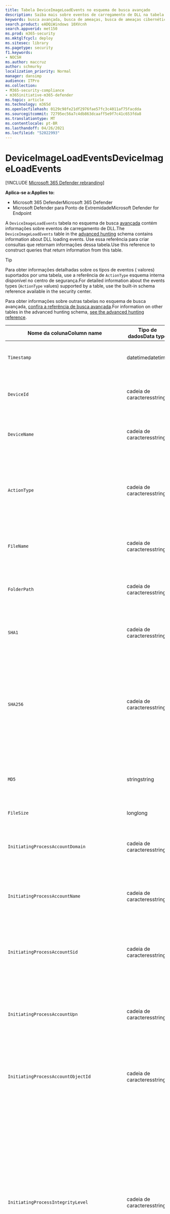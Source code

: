 ```yaml
---
title: Tabela DeviceImageLoadEvents no esquema de busca avançado
description: Saiba mais sobre eventos de carregamento de DLL na tabela DeviceImageLoadEvents do esquema de busca avançado
keywords: busca avançada, busca de ameaças, busca de ameaças cibernéticas, Microsoft 365 Defender, microsoft 365, m365, pesquisa, consulta, telemetria, referência de esquema, kusto, tabela, coluna, tipo de dados, descrição, imageloadevents, DeviceImageLoadEvents, carregamento de DLL, biblioteca, imagem de arquivo
search.product: eADQiWindows 10XVcnh
search.appverid: met150
ms.prod: m365-security
ms.mktglfcycl: deploy
ms.sitesec: library
ms.pagetype: security
f1.keywords:
- NOCSH
ms.author: maccruz
author: schmurky
localization_priority: Normal
manager: dansimp
audience: ITPro
ms.collection:
- M365-security-compliance
- m365initiative-m365-defender
ms.topic: article
ms.technology: m365d
ms.openlocfilehash: 0129c98fe21df2976fae57fc3c4011af75facdda
ms.sourcegitcommit: 72795ec56a7c4db863dcaaff5e9f7c41c653fda8
ms.translationtype: MT
ms.contentlocale: pt-BR
ms.lasthandoff: 04/26/2021
ms.locfileid: "52022993"
---
```

# <a name="deviceimageloadevents"></a><span data-ttu-id="8db94-104">DeviceImageLoadEvents</span><span class="sxs-lookup"><span data-stu-id="8db94-104">DeviceImageLoadEvents</span></span>

[!INCLUDE [Microsoft 365 Defender rebranding](../includes/microsoft-defender.md)]


<span data-ttu-id="8db94-105">**Aplica-se a:**</span><span class="sxs-lookup"><span data-stu-id="8db94-105">**Applies to:**</span></span>
- <span data-ttu-id="8db94-106">Microsoft 365 Defender</span><span class="sxs-lookup"><span data-stu-id="8db94-106">Microsoft 365 Defender</span></span>
- <span data-ttu-id="8db94-107">Microsoft Defender para Ponto de Extremidade</span><span class="sxs-lookup"><span data-stu-id="8db94-107">Microsoft Defender for Endpoint</span></span>



<span data-ttu-id="8db94-108">A `DeviceImageLoadEvents` tabela no esquema de busca [avançada](advanced-hunting-overview.md) contém informações sobre eventos de carregamento de DLL.</span><span class="sxs-lookup"><span data-stu-id="8db94-108">The `DeviceImageLoadEvents` table in the [advanced hunting](advanced-hunting-overview.md) schema contains information about DLL loading events.</span></span> <span data-ttu-id="8db94-109">Use essa referência para criar consultas que retornam informações dessa tabela.</span><span class="sxs-lookup"><span data-stu-id="8db94-109">Use this reference to construct queries that return information from this table.</span></span>

>[!TIP]
> <span data-ttu-id="8db94-110">Para obter informações detalhadas sobre os tipos de eventos ( valores) suportados por uma tabela, use a referência de `ActionType` esquema interna disponível no centro de segurança.</span><span class="sxs-lookup"><span data-stu-id="8db94-110">For detailed information about the events types (`ActionType` values) supported by a table, use the built-in schema reference available in the security center.</span></span>

<span data-ttu-id="8db94-111">Para obter informações sobre outras tabelas no esquema de busca avançada, [confira a referência de busca avançada](advanced-hunting-schema-tables.md).</span><span class="sxs-lookup"><span data-stu-id="8db94-111">For information on other tables in the advanced hunting schema, [see the advanced hunting reference](advanced-hunting-schema-tables.md).</span></span>

| <span data-ttu-id="8db94-112">Nome da coluna</span><span class="sxs-lookup"><span data-stu-id="8db94-112">Column name</span></span> | <span data-ttu-id="8db94-113">Tipo de dados</span><span class="sxs-lookup"><span data-stu-id="8db94-113">Data type</span></span> | <span data-ttu-id="8db94-114">Descrição</span><span class="sxs-lookup"><span data-stu-id="8db94-114">Description</span></span> |
|-------------|-----------|-------------|
| `Timestamp` | <span data-ttu-id="8db94-115">datetime</span><span class="sxs-lookup"><span data-stu-id="8db94-115">datetime</span></span> | <span data-ttu-id="8db94-116">A data e a hora em que o evento foi gravado</span><span class="sxs-lookup"><span data-stu-id="8db94-116">Date and time when the event was recorded</span></span> |
| `DeviceId` | <span data-ttu-id="8db94-117">cadeia de caracteres</span><span class="sxs-lookup"><span data-stu-id="8db94-117">string</span></span> | <span data-ttu-id="8db94-118">Identificador exclusivo da máquina no serviço</span><span class="sxs-lookup"><span data-stu-id="8db94-118">Unique identifier for the machine in the service</span></span> |
| `DeviceName` | <span data-ttu-id="8db94-119">cadeia de caracteres</span><span class="sxs-lookup"><span data-stu-id="8db94-119">string</span></span> | <span data-ttu-id="8db94-120">Nome de domínio totalmente qualificado (FQDN) da máquina</span><span class="sxs-lookup"><span data-stu-id="8db94-120">Fully qualified domain name (FQDN) of the machine</span></span> |
| `ActionType` | <span data-ttu-id="8db94-121">cadeia de caracteres</span><span class="sxs-lookup"><span data-stu-id="8db94-121">string</span></span> | <span data-ttu-id="8db94-122">Tipo de atividade que disparou o evento.</span><span class="sxs-lookup"><span data-stu-id="8db94-122">Type of activity that triggered the event.</span></span> <span data-ttu-id="8db94-123">Consulte a [referência de esquema](advanced-hunting-schema-tables.md?#get-schema-information-in-the-security-center) no portal para obter detalhes</span><span class="sxs-lookup"><span data-stu-id="8db94-123">See the [in-portal schema reference](advanced-hunting-schema-tables.md?#get-schema-information-in-the-security-center) for details</span></span> |
| `FileName` | <span data-ttu-id="8db94-124">cadeia de caracteres</span><span class="sxs-lookup"><span data-stu-id="8db94-124">string</span></span> | <span data-ttu-id="8db94-125">Nome do arquivo ao qual a ação gravada foi aplicada</span><span class="sxs-lookup"><span data-stu-id="8db94-125">Name of the file that the recorded action was applied to</span></span> |
| `FolderPath` | <span data-ttu-id="8db94-126">cadeia de caracteres</span><span class="sxs-lookup"><span data-stu-id="8db94-126">string</span></span> | <span data-ttu-id="8db94-127">Pasta que contém o arquivo ao que a ação gravada foi aplicada</span><span class="sxs-lookup"><span data-stu-id="8db94-127">Folder containing the file that the recorded action was applied to</span></span> |
| `SHA1` | <span data-ttu-id="8db94-128">cadeia de caracteres</span><span class="sxs-lookup"><span data-stu-id="8db94-128">string</span></span> | <span data-ttu-id="8db94-129">SHA-1 do arquivo ao qual a ação gravada foi aplicada</span><span class="sxs-lookup"><span data-stu-id="8db94-129">SHA-1 of the file that the recorded action was applied to</span></span> |
| `SHA256` | <span data-ttu-id="8db94-130">cadeia de caracteres</span><span class="sxs-lookup"><span data-stu-id="8db94-130">string</span></span> | <span data-ttu-id="8db94-131">SHA-256 do arquivo ao qual a ação gravada foi aplicada.</span><span class="sxs-lookup"><span data-stu-id="8db94-131">SHA-256 of the file that the recorded action was applied to.</span></span> <span data-ttu-id="8db94-132">Esse campo geralmente não é preenchido; use a coluna SHA1 quando disponível.</span><span class="sxs-lookup"><span data-stu-id="8db94-132">This field is usually not populated — use the SHA1 column when available.</span></span> |
| `MD5` | <span data-ttu-id="8db94-133">string</span><span class="sxs-lookup"><span data-stu-id="8db94-133">string</span></span> | <span data-ttu-id="8db94-134">Hash MD5 do arquivo ao que a ação gravada foi aplicada</span><span class="sxs-lookup"><span data-stu-id="8db94-134">MD5 hash of the file that the recorded action was applied to</span></span> |
| `FileSize` | <span data-ttu-id="8db94-135">long</span><span class="sxs-lookup"><span data-stu-id="8db94-135">long</span></span> | <span data-ttu-id="8db94-136">Tamanho do arquivo em bytes</span><span class="sxs-lookup"><span data-stu-id="8db94-136">Size of the file in bytes</span></span> |
| `InitiatingProcessAccountDomain` | <span data-ttu-id="8db94-137">cadeia de caracteres</span><span class="sxs-lookup"><span data-stu-id="8db94-137">string</span></span> | <span data-ttu-id="8db94-138">Domínio da conta que correu o processo responsável pelo evento</span><span class="sxs-lookup"><span data-stu-id="8db94-138">Domain of the account that ran the process responsible for the event</span></span> |
| `InitiatingProcessAccountName` | <span data-ttu-id="8db94-139">cadeia de caracteres</span><span class="sxs-lookup"><span data-stu-id="8db94-139">string</span></span> | <span data-ttu-id="8db94-140">Nome de usuário da conta que correu o processo responsável pelo evento</span><span class="sxs-lookup"><span data-stu-id="8db94-140">User name of the account that ran the process responsible for the event</span></span> |
| `InitiatingProcessAccountSid` | <span data-ttu-id="8db94-141">cadeia de caracteres</span><span class="sxs-lookup"><span data-stu-id="8db94-141">string</span></span> | <span data-ttu-id="8db94-142">Identificador de Segurança (SID) da conta que correu o processo responsável pelo evento</span><span class="sxs-lookup"><span data-stu-id="8db94-142">Security Identifier (SID) of the account that ran the process responsible for the event</span></span> |
| `InitiatingProcessAccountUpn` | <span data-ttu-id="8db94-143">cadeia de caracteres</span><span class="sxs-lookup"><span data-stu-id="8db94-143">string</span></span> | <span data-ttu-id="8db94-144">Nome principal do usuário (UPN) da conta que correu o processo responsável pelo evento</span><span class="sxs-lookup"><span data-stu-id="8db94-144">User principal name (UPN) of the account that ran the process responsible for the event</span></span> |
| `InitiatingProcessAccountObjectId` | <span data-ttu-id="8db94-145">cadeia de caracteres</span><span class="sxs-lookup"><span data-stu-id="8db94-145">string</span></span> | <span data-ttu-id="8db94-146">ID do objeto do Azure AD da conta de usuário que correu o processo responsável pelo evento</span><span class="sxs-lookup"><span data-stu-id="8db94-146">Azure AD object ID of the user account that ran the process responsible for the event</span></span> |
| `InitiatingProcessIntegrityLevel` | <span data-ttu-id="8db94-147">cadeia de caracteres</span><span class="sxs-lookup"><span data-stu-id="8db94-147">string</span></span> | <span data-ttu-id="8db94-148">Nível de integridade do processo que iniciou o evento.</span><span class="sxs-lookup"><span data-stu-id="8db94-148">Integrity level of the process that initiated the event.</span></span> <span data-ttu-id="8db94-149">Windows atribui níveis de integridade a processos com base em determinadas características, como se eles foram lançados de um download da Internet.</span><span class="sxs-lookup"><span data-stu-id="8db94-149">Windows assigns integrity levels to processes based on certain characteristics, such as if they were launched from an internet download.</span></span> <span data-ttu-id="8db94-150">Esses níveis de integridade influenciam permissões para recursos</span><span class="sxs-lookup"><span data-stu-id="8db94-150">These integrity levels influence permissions to resources</span></span> |
| `InitiatingProcessTokenElevation` | <span data-ttu-id="8db94-151">cadeia de caracteres</span><span class="sxs-lookup"><span data-stu-id="8db94-151">string</span></span> | <span data-ttu-id="8db94-152">Tipo de token que indica a presença ou ausência da elevação de privilégio de Controle de Acesso para Usuário (UAC) aplicada ao processo que iniciou o evento</span><span class="sxs-lookup"><span data-stu-id="8db94-152">Token type indicating the presence or absence of User Access Control (UAC) privilege elevation applied to the process that initiated the event</span></span> |
| `InitiatingProcessSHA1` | <span data-ttu-id="8db94-153">cadeia de caracteres</span><span class="sxs-lookup"><span data-stu-id="8db94-153">string</span></span> | <span data-ttu-id="8db94-154">SHA-1 do processo (arquivo de imagem) que iniciou o evento</span><span class="sxs-lookup"><span data-stu-id="8db94-154">SHA-1 of the process (image file) that initiated the event</span></span> |
| `InitiatingProcessSHA256` | <span data-ttu-id="8db94-155">cadeia de caracteres</span><span class="sxs-lookup"><span data-stu-id="8db94-155">string</span></span> | <span data-ttu-id="8db94-156">SHA-256 do processo (arquivo de imagem) que iniciou o evento.</span><span class="sxs-lookup"><span data-stu-id="8db94-156">SHA-256 of the process (image file) that initiated the event.</span></span> <span data-ttu-id="8db94-157">Esse campo geralmente não é preenchido; use a coluna SHA1 quando disponível.</span><span class="sxs-lookup"><span data-stu-id="8db94-157">This field is usually not populated — use the SHA1 column when available.</span></span> |
| `InitiatingProcessMD5` | <span data-ttu-id="8db94-158">string</span><span class="sxs-lookup"><span data-stu-id="8db94-158">string</span></span> | <span data-ttu-id="8db94-159">Hash MD5 do processo (arquivo de imagem) que iniciou o evento</span><span class="sxs-lookup"><span data-stu-id="8db94-159">MD5 hash of the process (image file) that initiated the event</span></span> |
| `InitiatingProcessFileName` | <span data-ttu-id="8db94-160">cadeia de caracteres</span><span class="sxs-lookup"><span data-stu-id="8db94-160">string</span></span> | <span data-ttu-id="8db94-161">Nome do processo que iniciou o evento</span><span class="sxs-lookup"><span data-stu-id="8db94-161">Name of the process that initiated the event</span></span> |
| `InitiatingProcessFileSize` | <span data-ttu-id="8db94-162">long</span><span class="sxs-lookup"><span data-stu-id="8db94-162">long</span></span> | <span data-ttu-id="8db94-163">Tamanho do arquivo que correu o processo responsável pelo evento</span><span class="sxs-lookup"><span data-stu-id="8db94-163">Size of the file that ran the process responsible for the event</span></span> |
| `InitiatingProcessVersionInfoCompanyName` | <span data-ttu-id="8db94-164">cadeia de caracteres</span><span class="sxs-lookup"><span data-stu-id="8db94-164">string</span></span> | <span data-ttu-id="8db94-165">Nome da empresa a partir das informações de versão do processo (arquivo de imagem) responsável pelo evento</span><span class="sxs-lookup"><span data-stu-id="8db94-165">Company name from the version information of the process (image file) responsible for the event</span></span> |
| `InitiatingProcessVersionInfoProductName` | <span data-ttu-id="8db94-166">cadeia de caracteres</span><span class="sxs-lookup"><span data-stu-id="8db94-166">string</span></span> | <span data-ttu-id="8db94-167">Nome do produto das informações de versão do processo (arquivo de imagem) responsável pelo evento</span><span class="sxs-lookup"><span data-stu-id="8db94-167">Product name from the version information of the process (image file) responsible for the event</span></span> |
| `InitiatingProcessVersionInfoProductVersion`| <span data-ttu-id="8db94-168">cadeia de caracteres</span><span class="sxs-lookup"><span data-stu-id="8db94-168">string</span></span> | <span data-ttu-id="8db94-169">Versão do produto das informações de versão do processo (arquivo de imagem) responsável pelo evento</span><span class="sxs-lookup"><span data-stu-id="8db94-169">Product version from the version information of the process (image file) responsible for the event</span></span> |
| `InitiatingProcessVersionInfoInternalFileName` | <span data-ttu-id="8db94-170">cadeia de caracteres</span><span class="sxs-lookup"><span data-stu-id="8db94-170">string</span></span> | <span data-ttu-id="8db94-171">Nome do arquivo interno das informações de versão do processo (arquivo de imagem) responsável pelo evento</span><span class="sxs-lookup"><span data-stu-id="8db94-171">Internal file name from the version information of the process (image file) responsible for the event</span></span> |
| `InitiatingProcessVersionInfoOriginalFileName` | <span data-ttu-id="8db94-172">cadeia de caracteres</span><span class="sxs-lookup"><span data-stu-id="8db94-172">string</span></span> | <span data-ttu-id="8db94-173">Nome do arquivo original das informações de versão do processo (arquivo de imagem) responsável pelo evento</span><span class="sxs-lookup"><span data-stu-id="8db94-173">Original file name from the version information of the process (image file) responsible for the event</span></span> |
| `InitiatingProcessVersionInfoFileDescription` | <span data-ttu-id="8db94-174">cadeia de caracteres</span><span class="sxs-lookup"><span data-stu-id="8db94-174">string</span></span> | <span data-ttu-id="8db94-175">Descrição das informações de versão do processo (arquivo de imagem) responsável pelo evento</span><span class="sxs-lookup"><span data-stu-id="8db94-175">Description from the version information of the process (image file) responsible for the event</span></span> |
| `InitiatingProcessId` | <span data-ttu-id="8db94-176">int</span><span class="sxs-lookup"><span data-stu-id="8db94-176">int</span></span> | <span data-ttu-id="8db94-177">ID do processo (PID) do processo que iniciou o evento</span><span class="sxs-lookup"><span data-stu-id="8db94-177">Process ID (PID) of the process that initiated the event</span></span> |
| `InitiatingProcessCommandLine` | <span data-ttu-id="8db94-178">cadeia de caracteres</span><span class="sxs-lookup"><span data-stu-id="8db94-178">string</span></span> | <span data-ttu-id="8db94-179">Linha de comando usada para executar o processo que iniciou o evento</span><span class="sxs-lookup"><span data-stu-id="8db94-179">Command line used to run the process that initiated the event</span></span> |
| `InitiatingProcessCreationTime` | <span data-ttu-id="8db94-180">datetime</span><span class="sxs-lookup"><span data-stu-id="8db94-180">datetime</span></span> | <span data-ttu-id="8db94-181">Data e hora em que o processo que iniciou o evento foi iniciado</span><span class="sxs-lookup"><span data-stu-id="8db94-181">Date and time when the process that initiated the event was started</span></span> |
| `InitiatingProcessFolderPath` | <span data-ttu-id="8db94-182">cadeia de caracteres</span><span class="sxs-lookup"><span data-stu-id="8db94-182">string</span></span> | <span data-ttu-id="8db94-183">Pasta contendo o processo (arquivo de imagem) que iniciou o evento</span><span class="sxs-lookup"><span data-stu-id="8db94-183">Folder containing the process (image file) that initiated the event</span></span> |
| `InitiatingProcessParentId` | <span data-ttu-id="8db94-184">int</span><span class="sxs-lookup"><span data-stu-id="8db94-184">int</span></span> | <span data-ttu-id="8db94-185">ID do processo (PID) do processo pai que gerou o processo responsável pelo evento</span><span class="sxs-lookup"><span data-stu-id="8db94-185">Process ID (PID) of the parent process that spawned the process responsible for the event</span></span> |
| `InitiatingProcessParentFileName` | <span data-ttu-id="8db94-186">cadeia de caracteres</span><span class="sxs-lookup"><span data-stu-id="8db94-186">string</span></span> | <span data-ttu-id="8db94-187">Nome do processo pai que gerou o processo responsável pelo evento</span><span class="sxs-lookup"><span data-stu-id="8db94-187">Name of the parent process that spawned the process responsible for the event</span></span> |
| `InitiatingProcessParentCreationTime` | <span data-ttu-id="8db94-188">datetime</span><span class="sxs-lookup"><span data-stu-id="8db94-188">datetime</span></span> | <span data-ttu-id="8db94-189">Data e hora em que o pai do processo responsável pelo evento foi iniciado</span><span class="sxs-lookup"><span data-stu-id="8db94-189">Date and time when the parent of the process responsible for the event was started</span></span> |
| `ReportId` | <span data-ttu-id="8db94-190">long</span><span class="sxs-lookup"><span data-stu-id="8db94-190">long</span></span> | <span data-ttu-id="8db94-191">Identificador de evento baseado em um contador de repetição.</span><span class="sxs-lookup"><span data-stu-id="8db94-191">Event identifier based on a repeating counter.</span></span> <span data-ttu-id="8db94-192">Para identificar eventos exclusivos, essa coluna deve ser usada em conjunto com as colunas DeviceName e Timestamp</span><span class="sxs-lookup"><span data-stu-id="8db94-192">To identify unique events, this column must be used in conjunction with the DeviceName and Timestamp columns</span></span> |
| `AppGuardContainerId` | <span data-ttu-id="8db94-193">cadeia de caracteres</span><span class="sxs-lookup"><span data-stu-id="8db94-193">string</span></span> | <span data-ttu-id="8db94-194">Identificador do contêiner virtualizado usado pelo Application Guard para isolar a atividade do navegador</span><span class="sxs-lookup"><span data-stu-id="8db94-194">Identifier for the virtualized container used by Application Guard to isolate browser activity</span></span> |

## <a name="related-topics"></a><span data-ttu-id="8db94-195">Tópicos relacionados</span><span class="sxs-lookup"><span data-stu-id="8db94-195">Related topics</span></span>
- [<span data-ttu-id="8db94-196">Visão geral da busca avançada</span><span class="sxs-lookup"><span data-stu-id="8db94-196">Advanced hunting overview</span></span>](advanced-hunting-overview.md)
- [<span data-ttu-id="8db94-197">Aprender a linguagem de consulta</span><span class="sxs-lookup"><span data-stu-id="8db94-197">Learn the query language</span></span>](advanced-hunting-query-language.md)
- [<span data-ttu-id="8db94-198">Usar consultas compartilhadas</span><span class="sxs-lookup"><span data-stu-id="8db94-198">Use shared queries</span></span>](advanced-hunting-shared-queries.md)
- [<span data-ttu-id="8db94-199">Buscar em dispositivos, e-mails, aplicativos e identidades</span><span class="sxs-lookup"><span data-stu-id="8db94-199">Hunt across devices, emails, apps, and identities</span></span>](advanced-hunting-query-emails-devices.md)
- [<span data-ttu-id="8db94-200">Compreender o esquema</span><span class="sxs-lookup"><span data-stu-id="8db94-200">Understand the schema</span></span>](advanced-hunting-schema-tables.md)
- [<span data-ttu-id="8db94-201">Aplicar práticas recomendadas de consulta</span><span class="sxs-lookup"><span data-stu-id="8db94-201">Apply query best practices</span></span>](advanced-hunting-best-practices.md)
